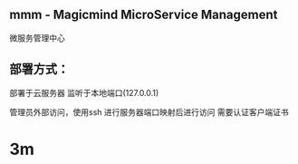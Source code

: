 mmm - Magicmind MicroService Management
----
微服务管理中心

## 部署方式：
部署于云服务器
监听于本地端口(127.0.0.1)

管理员外部访问，使用ssh 进行服务器端口映射后进行访问
需要认证客户端证书
# 3m
